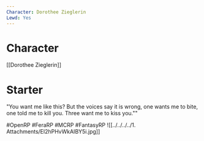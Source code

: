 ```yaml
---
Character: Dorothee Zieglerin
Lewd: Yes
---
```

# Character
[[Dorothee Zieglerin]]

# Starter
"You want me like this? But the voices say it is wrong, one wants me to bite, one told me to kill you. Three want me to kiss you.""

#OpenRP #FeraRP #MCRP #FantasyRP
![[../../../../1. Attachments/El2hPHvWkAIBY5i.jpg]]